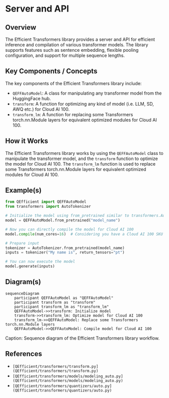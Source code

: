 # Server and API
## Overview
The Efficient Transformers library provides a server and API for efficient inference and compilation of various transformer models. The library supports features such as sentence embedding, flexible pooling configuration, and support for multiple sequence lengths.

## Key Components / Concepts
The key components of the Efficient Transformers library include:

*   `QEFFAutoModel`: A class for manipulating any transformer model from the HuggingFace hub.
*   `transform`: A function for optimizing any kind of model (i.e. LLM, SD, AWQ etc.) for Cloud AI 100.
*   `transform_lm`: A function for replacing some Transformers torch.nn.Module layers for equivalent optimized modules for Cloud AI 100.

## How it Works
The Efficient Transformers library works by using the `QEFFAutoModel` class to manipulate the transformer model, and the `transform` function to optimize the model for Cloud AI 100. The `transform_lm` function is used to replace some Transformers torch.nn.Module layers for equivalent optimized modules for Cloud AI 100.

## Example(s)
```python
from QEfficient import QEFFAutoModel
from transformers import AutoTokenizer

# Initialize the model using from_pretrained similar to transformers.AutoModel.
model = QEFFAutoModel.from_pretrained("model_name")

# Now you can directly compile the model for Cloud AI 100
model.compile(num_cores=16)  # Considering you have a Cloud AI 100 SKU

# Prepare input
tokenizer = AutoTokenizer.from_pretrained(model_name)
inputs = tokenizer("My name is", return_tensors="pt")

# You can now execute the model
model.generate(inputs)
```

## Diagram(s)
```mermaid
sequenceDiagram
    participant QEFFAutoModel as "QEFFAutoModel"
    participant transform as "transform"
    participant transform_lm as "transform_lm"
    QEFFAutoModel->>transform: Initialize model
    transform->>transform_lm: Optimize model for Cloud AI 100
    transform_lm->>QEFFAutoModel: Replace some Transformers torch.nn.Module layers
    QEFFAutoModel->>QEFFAutoModel: Compile model for Cloud AI 100
```
Caption: Sequence diagram of the Efficient Transformers library workflow.

## References
*   `[QEfficient/transformers/transform.py](QEfficient/transformers/transform.py)`
*   `[QEfficient/transformers/models/modeling_auto.py](QEfficient/transformers/models/modeling_auto.py)`
*   `[QEfficient/transformers/quantizers/auto.py](QEfficient/transformers/quantizers/auto.py)`